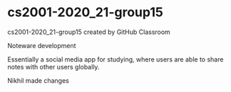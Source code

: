 # cs2001-2020_21-group15
cs2001-2020_21-group15 created by GitHub Classroom


Noteware development

Essentially a social media app for studying, where users are able to share notes with other users globally.


Nikhil made changes